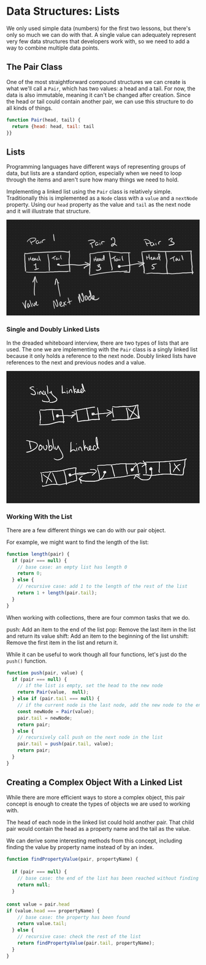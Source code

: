# Data Structures: Lists

We only used simple data (numbers) for the first two lessons, but there's only so much we can do with that. A single value can adequately represent very few data structures that developers work with, so we need to add a way to combine multiple data points.

## The Pair Class

One of the most straightforward compound structures we can create is what we'll call a `Pair`, which has two values: a head and a tail. For now, the data is also immutable, meaning it can't be changed after creation. Since the head or tail could contain another pair, we can use this structure to do all kinds of things.

```JavaScript
function Pair(head, tail) {
  return {head: head, tail: tail
}}
```

## Lists

Programming languages have different ways of representing groups of data, but lists are a standard option, especially when we need to loop through the items and aren't sure how many things we need to hold.

Implementing a linked list using the `Pair` class is relatively simple. Traditionally this is implemented as a `Node` class with a `value` and a `nextNode` property. Using our `head` property as the value and `tail` as the next node and it will illustrate that structure.

![picture of pair objects linked in sequence](./images/pair-list.png)

### Single and Doubly Linked Lists

In the dreaded whiteboard interview, there are two types of lists that are used. The one we are implementing with the `Pair` class is a singly linked list because it only holds a reference to the next node. Doubly linked lists have references to the next and previous nodes and a value.

![singly and doubly linked lists](./images/list-structure.png)

### Working With the List

There are a few different things we can do with our pair object.

For example, we might want to find the length of the list:

```JavaScript
function length(pair) {
  if (pair === null) {
    // base case: an empty list has length 0
    return 0;
  } else {
    // recursive case: add 1 to the length of the rest of the list
    return 1 + length(pair.tail);
  }
}
```

When working with collections, there are four common tasks that we do.

push: Add an item to the end of the list
pop: Remove the last item in the list and return its value
shift: Add an item to the beginning of the list
unshift: Remove the first item in the list and return it.

While it can be useful to work though all four functions, let's just do the `push()` function.

```Javascript
function push(pair, value) {
  if (pair === null) {
    // if the list is empty, set the head to the new node
    return Pair(value,  null);
  } else if (pair.tail === null) {
    // if the current node is the last node, add the new node to the end
    const newNode = Pair(value);
    pair.tail = newNode;
    return pair;
  } else {
    // recursively call push on the next node in the list
    pair.tail = push(pair.tail, value);
    return pair;
  }
}
```

## Creating a Complex Object With a Linked List

While there are more efficient ways to store a complex object, this pair concept is enough to create the types of objects we are used to working with.

The head of each node in the linked list could hold another pair. That child pair would contain the head as a property name and the tail as the value.

We can derive some interesting methods from this concept, including finding the value by property name instead of by an index.

```JavaScript
function findPropertyValue(pair, propertyName) {

  if (pair === null) {
    // base case: the end of the list has been reached without finding the property
    return null;
  } 

const value = pair.head
if (value.head === propertyName) {
    // base case: the property has been found
    return value.tail;
  } else {
    // recursive case: check the rest of the list
    return findPropertyValue(pair.tail, propertyName);
  }
}
```

